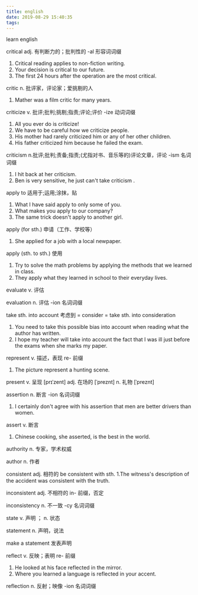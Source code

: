 ```yaml
---
title: english
date: 2019-08-29 15:40:35
tags:
---
```

learn english
<!-- more -->
critical    adj. 有判断力的；批判性的   -al 形容词词缀
1. Critical reading applies to non-fiction writing.
2. Your decision is critical to our future.
3. The first 24 hours after the operation are the most critical.

critic    n. 批评家，评论家；爱挑剔的人
1. Mather was a film critic for many years.

criticize    v. 批评;批判;挑剔;指责;评论;评价    -ize 动词词缀
1. All you ever do is criticize!
2. We have to be careful how we criticize people.
3. His mother had rarely criticized him or any of her other children.
4. His father criticized him because he failed the exam.

criticism    n.批评;批判;责备;指责;(尤指对书、音乐等的)评论文章，评论    -ism 名词词缀
1. I hit back at her criticism.
2. Ben is very sensitive, he just can't take criticism .

apply to    适用于;运用;涂抹，贴
1. What I have said apply to only some of you.
2. What makes you apply to our company?
3. The same trick doesn't apply to another girl.

apply (for sth.)    申请（工作、学校等）
1. She applied for a job with a local newpaper.

apply (sth. to sth.)    使用
1. Try to solve the math problems by applying the methods that we learned in class.
2. They apply what they learned in school to their everyday lives.

evaluate    v. 评估

evaluation    n. 评估    -ion 名词词缀

take sth. into account    考虑到    = consider = take sth. into consideration
1. You need to take this possible bias into account when reading what the author has written.
2. I hope my teacher will take into account the fact that I was ill just before the exams when she marks my paper.

represent    v. 描述，表现    re- 前缀
1. The picture represent a hunting scene.

present    v. 呈现 [prɪˈzent]     adj. 在场的 [ˈpreznt]   n. 礼物 [ˈpreznt]

assertion    n. 断言    -ion 名词词缀
1. I certainly don't agree with his assertion that men are better drivers than women.

assert    v. 断言
1. Chinese cooking, she asserted, is the best in the world.

authority    n. 专家，学术权威

author    n. 作者

consistent    adj. 相符的    be consistent with sth.
1.The witness's description of the accident was consistent with the truth.

inconsistent    adj. 不相符的    in- 前缀，否定

inconsistency    n. 不一致    -cy 名词词缀

state    v. 声明  ； n. 状态

statement    n. 声明，说法     

make a statement    发表声明

reflect   v. 反映；表明    re- 前缀
1. He looked at his face reflected in the mirror.
2. Where you learned a language is reflected in your accent.

reflection    n. 反射；映像    -ion 名词词缀